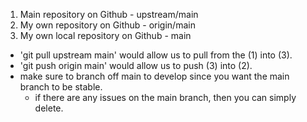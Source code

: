 1. Main repository on Github - upstream/main
2. My own repository on Github - origin/main
3. My own local repository on Github - main


- 'git pull upstream main' would allow us to pull from the (1) into (3). 
- 'git push origin main' would allow us to push (3) into (2).
- make sure to branch off main to develop since you want the main branch to be stable. 
    - if there are any issues on the main branch, then you can simply delete.